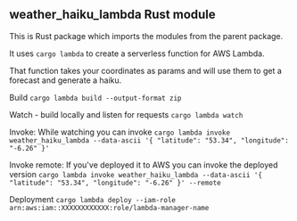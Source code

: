 ## weather_haiku_lambda Rust module

This is Rust package which imports the modules from the parent package.

It uses `cargo lambda` to create a serverless function for AWS Lambda.

That function takes your coordinates as params and will use them to get a forecast and generate a haiku.

Build
`cargo lambda build --output-format zip`

Watch - build locally and listen for requests
`cargo lambda watch`

Invoke: While watching you can invoke
`cargo lambda invoke weather_haiku_lambda --data-ascii '{ "latitude": "53.34", "longitude": "-6.26" }' `

Invoke remote: If you've deployed it to AWS you can invoke the deployed version
`cargo lambda invoke weather_haiku_lambda --data-ascii '{ "latitude": "53.34", "longitude": "-6.26" }' --remote`

Deployment
`cargo lambda deploy --iam-role arn:aws:iam::XXXXXXXXXXXX:role/lambda-manager-name`
